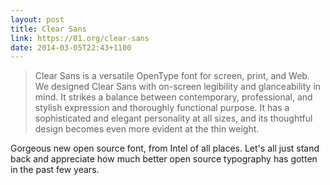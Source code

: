 ```yaml
---
layout: post
title: Clear Sans
link: https://01.org/clear-sans
date: 2014-03-05T22:43+1100
---
```


> Clear Sans is a versatile OpenType font for screen, print, and Web. We designed
> Clear Sans with on-screen legibility and glanceability in mind. It strikes a
> balance between contemporary, professional, and stylish expression and
> thoroughly functional purpose. It has a sophisticated and elegant personality at
> all sizes, and its thoughtful design becomes even more evident at the thin
> weight.

Gorgeous new open source font, from Intel of all places. Let's all just stand back and appreciate how much better open source typography has gotten in the past few years.
